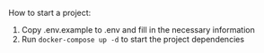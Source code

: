 How to start a project:
1. Copy .env.example to .env and fill in the necessary information
2. Run `docker-compose up -d` to start the project dependencies
